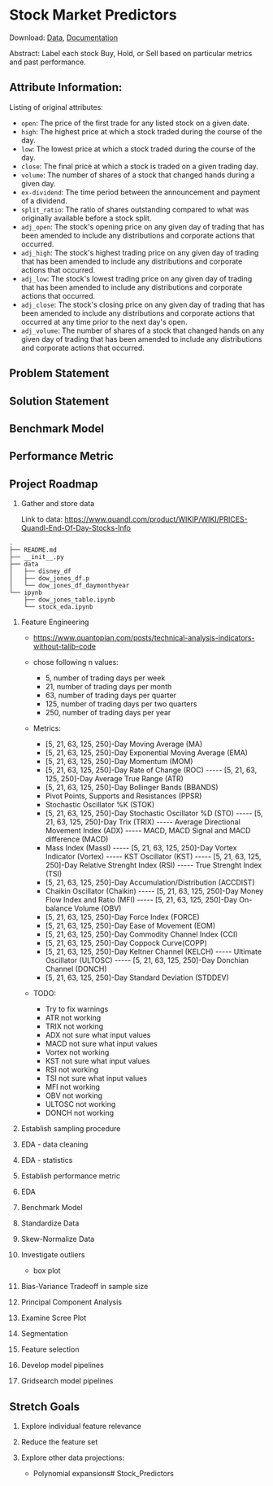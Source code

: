 # Stock Market Predictors
Download: [Data](https://www.quandl.com/product/WIKIP/WIKI/PRICES-Quandl-End-Of-Day-Stocks-Info), [Documentation](https://www.quandl.com/product/WIKIP/documentation/about)

Abstract: Label each stock Buy, Hold, or Sell based on particular metrics and past performance.

## Attribute Information:
Listing of original attributes: 
- `open`: The price of the first trade for any listed stock on a given date. 
- `high`: The highest price at which a stock traded during the course of the day. 
- `low`: The lowest price at which a stock traded during the course of the day.
- `close`: The final price at which a stock is traded on a given trading day.
- `volume`: The number of shares of a stock that changed hands during a given day.
- `ex-dividend`: The time period between the announcement and payment of a dividend.
- `split_ratio`: The ratio of shares outstanding compared to what was originally available before a stock split.
- `adj_open`: The stock's opening price on any given day of trading that has been amended to include any distributions and corporate actions that occurred.
- `adj_high`: The stock's highest trading price on any given day of trading that has been amended to include any distributions and corporate actions that occurred.
- `adj_low`: The stock's lowest trading price on any given day of trading that has been amended to include any distributions and corporate actions that occurred.
- `adj_close`: The stock's closing price on any given day of trading that has been amended to include any distributions and corporate actions that occurred at any time prior to the next day's open.
- `adj_volume`: The number of shares of a stock that changed hands on any given day of trading that has been amended to include any distributions and corporate actions that occurred.

## Problem Statement


## Solution Statement


## Benchmark Model


## Performance Metric


## Project Roadmap
1. Gather and store data

    Link to data: https://www.quandl.com/product/WIKIP/WIKI/PRICES-Quandl-End-Of-Day-Stocks-Info
    
```
.
├── README.md
├── __init__.py
├── data
│   ├── disney_df
│   ├── dow_jones_df.p
│   └── dow_jones_df_daymonthyear
└── ipynb
    ├── dow_jones_table.ipynb
    └── stock_eda.ipynb
```

1. Feature Engineering
    - https://www.quantopian.com/posts/technical-analysis-indicators-without-talib-code
    - chose following n values:
        - 5, number of trading days per week
        - 21, number of trading days per month
        - 63, number of trading days per quarter
        - 125, number of trading days per two quarters
        - 250, number of trading days per year
        
    - Metrics:
        - [5, 21, 63, 125, 250]-Day Moving Average (MA)
        - [5, 21, 63, 125, 250]-Day Exponential Moving Average (EMA)
        - [5, 21, 63, 125, 250]-Day Momentum (MOM)
        - [5, 21, 63, 125, 250]-Day Rate of Change (ROC)
        ----- [5, 21, 63, 125, 250]-Day Average True Range (ATR)
        - [5, 21, 63, 125, 250]-Day Bollinger Bands (BBANDS)
        - Pivot Points, Supports and Resistances (PPSR)
        - Stochastic Oscillator %K (STOK)
        - [5, 21, 63, 125, 250]-Day Stochastic Oscillator %D (STO)
        ----- [5, 21, 63, 125, 250]-Day Trix (TRIX)
        ----- Average Directional Movement Index (ADX)
        ----- MACD, MACD Signal and MACD difference (MACD)
        - Mass Index (MassI)
        ----- [5, 21, 63, 125, 250]-Day Vortex Indicator (Vortex)
        ----- KST Oscillator (KST)
        ----- [5, 21, 63, 125, 250]-Day Relative Strenght Index (RSI)
        ----- True Strenght Index (TSI)
        - [5, 21, 63, 125, 250]-Day Accumulation/Distribution (ACCDIST)
        - Chaikin Oscillator (Chaikin)
        ----- [5, 21, 63, 125, 250]-Day Money Flow Index and Ratio (MFI)
        ----- [5, 21, 63, 125, 250]-Day On-balance Volume (OBV)
        - [5, 21, 63, 125, 250]-Day Force Index (FORCE)
        - [5, 21, 63, 125, 250]-Day Ease of Movement (EOM)
        - [5, 21, 63, 125, 250]-Day Commodity Channel Index (CCI)
        - [5, 21, 63, 125, 250]-Day Coppock Curve(COPP)
        - [5, 21, 63, 125, 250]-Day Keltner Channel (KELCH)
        ----- Ultimate Oscillator (ULTOSC)
        ----- [5, 21, 63, 125, 250]-Day Donchian Channel (DONCH)
        - [5, 21, 63, 125, 250]-Day Standard Deviation (STDDEV)
        
        
    - TODO: 
        - Try to fix warnings
        - ATR not working
        - TRIX not working
        - ADX not sure what input values 
        - MACD not sure what input values
        - Vortex not working
        - KST not sure what input values
        - RSI not working
        - TSI not sure what input values
        - MFI not working
        - OBV not working
        - ULTOSC not working
        - DONCH not working

1. Establish sampling procedure

1. EDA - data cleaning

1. EDA - statistics

1. Establish performance metric 

1. EDA

1. Benchmark Model

1. Standardize Data

1. Skew-Normalize Data

1. Investigate outliers
   - box plot
   
1. Bias-Variance Tradeoff in sample size

1. Principal Component Analysis

1. Examine Scree Plot

1. Segmentation

1. Feature selection

1. Develop model pipelines

1. Gridsearch model pipelines

## Stretch Goals
1. Explore individual feature relevance

1. Reduce the feature set

1. Explore other data projections:
   - Polynomial expansions# Stock_Predictors
